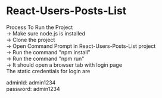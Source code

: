 # React-Users-Posts-List

Process To Run the Project\
-> Make sure node.js is installed\
-> Clone the project\
-> Open Command Prompt in React-Users-Posts-List project\
-> Run the command "npm install"\
-> Run the command "npm run"\
-> It should open a browser tab with login page\
The static credentials for login are

adminId: admin1234\
password: admin1234
